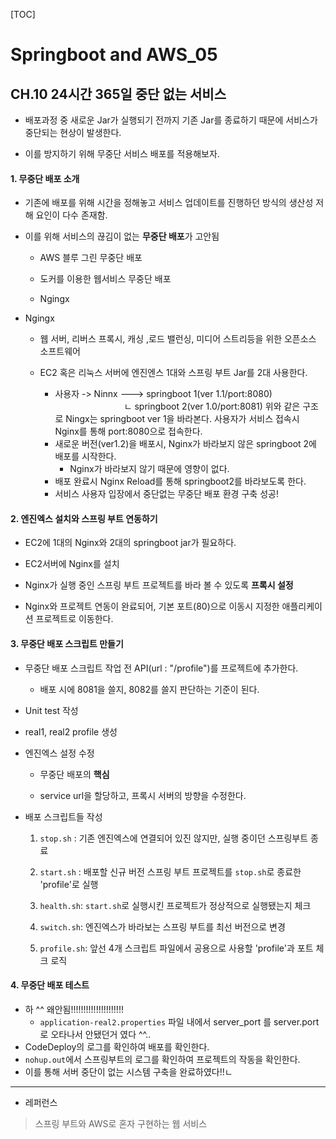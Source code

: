 [TOC]

# Springboot and AWS_05

## CH.10 24시간 365일 중단 없는 서비스

- 배포과정 중 새로운 Jar가 실행되기 전까지 기존 Jar를 종료하기 때문에 서비스가 중단되는 현상이 발생한다.

- 이를 방지하기 위해 무중단 서비스 배포를 적용해보자.

#### 1. 무중단 배포 소개

- 기존에 배포를 위해 시간을 정해놓고 서비스 업데이트를 진행하던 방식의 생산성 저해 요인이 다수 존재함.

- 이를 위해 서비스의 끊김이 없는 **무중단 배포**가 고안됨
  
  - AWS 블루 그린 무중단 배포
  
  - 도커를 이용한 웹서비스 무중단 배포
  
  - Ngingx

- Ngingx
  
  - 웹 서버, 리버스 프록시, 캐싱 ,로드 밸런싱, 미디어 스트리등을 위한 오픈소스 소프트웨어
  
  - EC2 혹은 리눅스 서버에 엔진엔스 1대와 스프링 부트 Jar를 2대 사용한다.
    
    - 사용자 -> Ninnx ---> springboot 1(ver 1.1/port:8080)
                                  ㄴ springboot 2(ver 1.0/port:8081)
      위와 같은 구조로 Ningx는 springboot ver 1을 바라본다.
      사용자가 서비스 접속시 Nginx를 통해 port:8080으로 접속한다.
    - 새로운 버전(ver1.2)을 배포시, Nginx가 바라보지 않은 springboot 2에 배포를 시작한다.
      - Nginx가 바라보지 않기 때문에 영향이 없다.
    - 배포 완료시 Nginx Reload를 통해 springboot2를 바라보도록 한다.
    - 서비스 사용자 입장에서 중단없는 무중단 배포 환경 구축 성공!

#### 2. 엔진엑스 설치와 스프링 부트 연동하기

- EC2에 1대의 Nginx와 2대의 springboot jar가 필요하다. 

- EC2서버에 Nginx를 설치

- Nginx가 실행 중인 스프링 부트 프로젝트를 바라 볼 수 있도록 **프록시 설정**

- Nginx와 프로젝트 연동이 완료되어, 기본 포트(80)으로 이동시 지정한 애플리케이션 프로젝트로 이동한다.

#### 3. 무중단 배포 스크립트 만들기

- 무중단 배포 스크립트 작업 전 API(url : "/profile")를 프로젝트에 추가한다.
  
  - 배포 시에 8081을 쓸지, 8082를 쓸지 판단하는 기준이 된다.

- Unit test 작성

- real1, real2 profile 생성

- 엔진엑스 설정 수정
  
  - 무중단 배포의 **핵심**
  
  - service url을 할당하고, 프록시 서버의 방향을 수정한다.

- 배포 스크립트들 작성
  
  1. `stop.sh` : 기존 엔진엑스에 연결되어 있진 않지만, 실행 중이던 스프링부트 종료
  
  2. `start.sh` : 배포할 신규 버전 스프링 부트 프로젝트를 `stop.sh`로 종료한 'profile'로 실행
  
  3. `health.sh`: `start.sh`로 실행시킨 프로젝트가 정상적으로 실행됐는지 체크
  
  4. `switch.sh`: 엔진엑스가 바라보는 스프링 부트를 최선 버전으로 변경
  
  5. `profile.sh`: 앞선 4개 스크립트 파일에서 공용으로 사용할 'profile'과 포트 체크 로직

#### 4. 무중단 배포 테스트

- 하 ^^ 왜안됨!!!!!!!!!!!!!!!!!!!!!
  - `application-real2.properties` 파일 내에서 server_port 를 server.port로 오타나서 안됐던거 였다 ^^..
- CodeDeploy의 로그를 확인하여 배포를 확인한다.
- `nohup.out`에서 스프링부트의 로그를 확인하여 프로젝트의 작동을 확인한다.
- 이를 통해 서버 중단이 없는 시스템 구축을 완료하였다!!ㄴ

---

- 레퍼런스

> 스프링 부트와 AWS로 혼자 구현하는 웹 서비스
